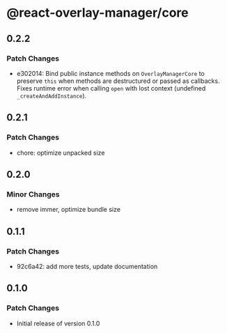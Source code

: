 # @react-overlay-manager/core

## 0.2.2

### Patch Changes

- e302014: Bind public instance methods on `OverlayManagerCore` to preserve `this` when methods are destructured or passed as callbacks. Fixes runtime error when calling `open` with lost context (undefined `_createAndAddInstance`).

## 0.2.1

### Patch Changes

- chore: optimize unpacked size

## 0.2.0

### Minor Changes

- remove immer, optimize bundle size

## 0.1.1

### Patch Changes

- 92c6a42: add more tests, update documentation

## 0.1.0

### Patch Changes

- Initial release of version 0.1.0
